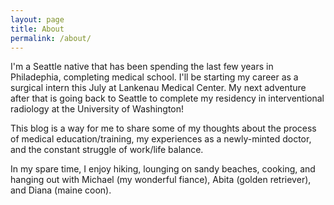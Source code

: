 ```yaml
---
layout: page
title: About
permalink: /about/
---
```


I'm a Seattle native that has been spending the last few years in Philadephia, completing medical school. I'll be starting my career as a surgical intern this July at Lankenau Medical Center. My next adventure after that is going back to Seattle to complete my residency in interventional radiology at the University of Washington! 

This blog is a way for me to share some of my thoughts about the process of medical education/training, my experiences as a newly-minted doctor, and the constant struggle of work/life balance. 

In my spare time, I enjoy hiking, lounging on sandy beaches, cooking, and hanging out with Michael (my wonderful fiance), Abita (golden retriever), and Diana (maine coon). 



